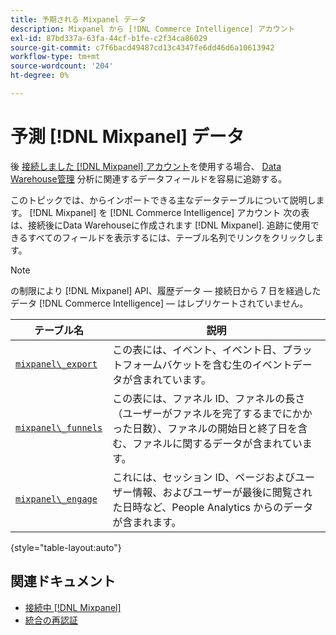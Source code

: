 ```yaml
---
title: 予期される Mixpanel データ
description: Mixpanel から [!DNL Commerce Intelligence] アカウント
exl-id: 87bd337a-63fa-44cf-b1fe-c2f34ca86029
source-git-commit: c7f6bacd49487cd13c4347fe6dd46d6a10613942
workflow-type: tm+mt
source-wordcount: '204'
ht-degree: 0%

---
```


# 予測 [!DNL Mixpanel] データ

後 [接続しました [!DNL Mixpanel] アカウント](../integrations/mixpanel.md)を使用する場合、 [Data Warehouse管理](../../../data-analyst/data-warehouse-mgr/tour-dwm.md) 分析に関連するデータフィールドを容易に追跡する。

このトピックでは、からインポートできる主なデータテーブルについて説明します。 [!DNL Mixpanel] を [!DNL Commerce Intelligence] アカウント 次の表は、接続後にData Warehouseに作成されます [!DNL Mixpanel]. 追跡に使用できるすべてのフィールドを表示するには、テーブル名列でリンクをクリックします。

>[!NOTE]
>
>の制限により [!DNL Mixpanel] API、履歴データ — 接続日から 7 日を経過したデータ [!DNL Commerce Intelligence]  — はレプリケートされていません。

| **テーブル名** | **説明** |
|-----|-----|
| [`mixpanel\_export`](https://developer.mixpanel.com/reference/raw-data-export-api#datafeed) | この表には、イベント、イベント日、プラットフォームバケットを含む生のイベントデータが含まれています。 |
| [`mixpanel\_funnels`](https://developer.mixpanel.com/reference/raw-data-export-api#funnels-default) | この表には、ファネル ID、ファネルの長さ（ユーザーがファネルを完了するまでにかかった日数）、ファネルの開始日と終了日を含む、ファネルに関するデータが含まれています。 |
| [`mixpanel\_engage`](https://developer.mixpanel.com/reference/raw-data-export-api#engage-default) | これには、セッション ID、ページおよびユーザー情報、およびユーザーが最後に閲覧された日時など、People Analytics からのデータが含まれます。 |

{style="table-layout:auto"}

## 関連ドキュメント

* [接続中 [!DNL Mixpanel]](../integrations/mixpanel.md)
* [統合の再認証](https://experienceleague.adobe.com/docs/commerce-knowledge-base/kb/how-to/mbi-reauthenticating-integrations.html)
